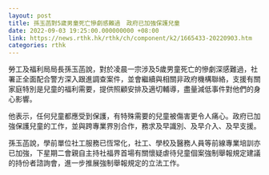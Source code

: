 ```yaml
---
layout: post
title: 孫玉菡對5歲男童死亡慘劇感難過　政府已加強保護兒童
date: 2022-09-03 19:25:00.000000000 +08:00
link: https://news.rthk.hk/rthk/ch/component/k2/1665433-20220903.htm
categories: rthk
---
```


勞工及福利局局長孫玉菡說，對於凌晨一宗涉及5歲男童死亡的慘劇深感難過，社署正全面配合警方深入跟進調查案件，並會繼續與相關非政府機構聯絡，支援有關家庭特別是兒童的福利需要，提供照顧安排及適切輔導，盡量減低事件對他們的身心影響。

他表示，任何兒童都應受到保護，有特殊需要的兒童被傷害更令人痛心。政府已加強保護兒童的工作，並與跨專業界別合作，務求及早識別、及早介入、及早支援。

孫玉菡說，學前單位社工服務已恆常化，社工、學校及醫務人員等前線專業培訓亦已加強，下星期二會親自主持社福界首場有關懷疑虐待兒童個案強制舉報規定建議的持份者諮詢會，進一步推展強制舉報規定的立法工作。
